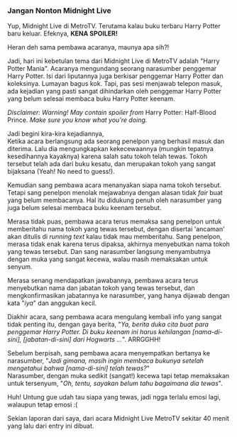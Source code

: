 ### Jangan Nonton Midnight Live

Yup, Midnight Live di MetroTV. Terutama kalau buku terbaru Harry Potter baru keluar. Efeknya, **KENA SPOILER!**  

Heran deh sama pembawa acaranya, maunya apa sih?!

Jadi, hari ini kebetulan tema dari Midnight Live di MetroTV adalah "Harry Potter Mania". Acaranya mengundang seorang narasumber penggemar Harry Potter. Isi dari liputannya juga berkisar penggemar Harry Potter dan koleksinya. Lumayan bagus kok. Tapi, pas sesi menjawab telepon masuk, ada kejadian yang pasti sangat dihindarkan oleh penggemar Harry Potter yang belum selesai membaca buku Harry Potter keenam.

*Disclaimer: Warning! May contain spoiler from* Harry Potter: Half-Blood Prince. *Make sure you know what you're doing.*


Jadi begini kira-kira kejadiannya,  
Ketika acara berlangsung ada seorang penelpon yang berhasil masuk dan diterima. Lalu dia mengungkapkan kekecewaannya (mungkin tepatnya kesedihannya kayaknya) karena salah satu tokoh telah tewas. Tokoh tersebut telah ada dari buku kesatu, dan merupakan tokoh
yang sangat bijaksana (Yeah! No need to guess!).

Kemudian sang pembawa acara menanyakan siapa nama tokoh tersebut. Tetapi sang penelpon menolak mejawabnya dengan alasan tidak *fair* buat yang belum membacanya. Hal itu didukung penuh oleh narasumber yang juga belum selesai membaca buku keenam tersebut.

Merasa tidak puas, pembawa acara terus memaksa sang penelpon untuk memberitahu nama tokoh yang tewas tersebut, dengan disertai 'ancaman' akan ditulis di *running text* kalau tidak mau memberitahu. Sang penelpon, merasa tidak enak karena terus dipaksa, akhirnya menyebutkan nama tokoh yang tewas tersebut. Dan sang narasumber langsung menyambutnya dengan muka yang sangat kecewa, walau masih memaksakan untuk senyum.

Merasa senang mendapatkan jawabannya, pembawa acara terus menyebutkan nama dan jabatan tokoh yang tewas tersebut, dan mengkonfirmasikan jabatannya ke narasumber, yang hanya dijawab dengan kata "*iya*" dan anggukan kecil.

Diakhir acara, sang pembawa acara mengulang kembali info yang sangat tidak penting itu, dengan gaya berita, "*Ya, berita duka cita buat para penggemar Harry Potter. Di buku keenam ini harus kehilangan [nama-di-sini], [jabatan-di-sini] dari Hogwarts ...*". ARRGGHH!

Sebelum berpisah, sang pembawa acara menyempatkan bertanya ke narasumber, 
"*Jadi gimana, masih ingin membaca bukunya setelah mengetahui bahwa [nama-di-sini] telah tewas?*"  
Narasumber, dengan muka sedikit (sangat!) kecewa tapi tetap memaksakan untuk tersenyum, "*Oh, tentu, sayakan belum tahu bagaimana dia tewas*".

Huh! Untung gue udah tau siapa yang tewas, jadi ngga terlalu emosi lagi, walaupun tetap emosi :(

Sekian laporan dari saya, dari acara Midnight Live MetroTV sekitar 40 menit yang lalu dari entry ini dibuat.

<!-- {"time": "2005-07-20 01:55:33", "title": "Jangan Nonton Midnight Live"} -->
